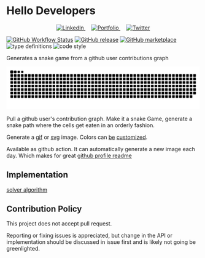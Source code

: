 # Hello Developers

<p align="center">
  <a href="https://www.linkedin.com/in/pratikgond/">
    <img height="40" src="https://github.com/user-attachments/assets/93021f10-0082-4e89-9635-980f6d4ac1bb" alt="LinkedIn"/>
  </a>
  &nbsp;&nbsp;&nbsp;
  <a href="https://www.pratikgond.vercel.app">
    <img height="40" src="https://github.com/user-attachments/assets/222dd52f-4c54-40f1-85bc-2df58798fb15" alt="Portfolio"/>
  </a>
  &nbsp;&nbsp;&nbsp;
  <a href="https://x.com/PratikGond69428">
    <img height="40" src="https://github.com/user-attachments/assets/09ead742-11c4-422b-af48-75e22af6f1f2" alt="Twitter"/>
  </a>
</p>

[![GitHub Workflow Status](https://img.shields.io/github/actions/workflow/status/platane/platane/main.yml?label=action&style=flat-square)](https://github.com/Platane/Platane/actions/workflows/main.yml)
[![GitHub release](https://img.shields.io/github/release/platane/snk.svg?style=flat-square)](https://github.com/platane/snk/releases/latest)
[![GitHub marketplace](https://img.shields.io/badge/marketplace-snake-blue?logo=github&style=flat-square)](https://github.com/marketplace/actions/generate-snake-game-from-github-contribution-grid)
![type definitions](https://img.shields.io/npm/types/typescript?style=flat-square)
![code style](https://img.shields.io/badge/code_style-prettier-ff69b4.svg?style=flat-square)

Generates a snake game from a github user contributions graph

<picture>
  <source
    media="(prefers-color-scheme: dark)"
    srcset="https://raw.githubusercontent.com/platane/snk/output/github-contribution-grid-snake-dark.svg"
  />
  <source
    media="(prefers-color-scheme: light)"
    srcset="https://raw.githubusercontent.com/platane/snk/output/github-contribution-grid-snake.svg"
  />
  <img
    alt="github contribution grid snake animation"
    src="https://raw.githubusercontent.com/platane/snk/output/github-contribution-grid-snake.svg"
  />
</picture>

Pull a github user's contribution graph.
Make it a snake Game, generate a snake path where the cells get eaten in an orderly fashion.

Generate a [gif](https://github.com/Platane/snk/raw/output/github-contribution-grid-snake.gif) or [svg](https://github.com/Platane/snk/raw/output/github-contribution-grid-snake.svg) image. Colors can [be](https://raw.githubusercontent.com/platane/snk/output/github-contribution-grid-snake-ocean.svg) [customized](https://raw.githubusercontent.com/platane/snk/output/github-contribution-grid-snake-grey.svg).

Available as github action. It can automatically generate a new image each day. Which makes for great [github profile readme](https://docs.github.com/en/free-pro-team@latest/github/setting-up-and-managing-your-github-profile/managing-your-profile-readme)


## Implementation

[solver algorithm](./packages/solver/README.md)

## Contribution Policy

This project does not accept pull request.

Reporting or fixing issues is appreciated, but change in the API or implementation should be discussed in issue first and is likely not going be greenlighted.

